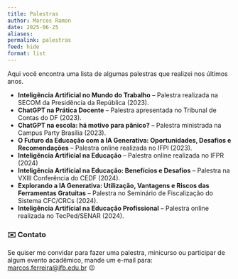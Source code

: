```yaml
---
title: Palestras
author: Marcos Ramon
date: 2025-06-25
aliases: 
permalink: palestras
feed: hide
format: list
---
```

Aqui você encontra uma lista de algumas palestras que realizei nos últimos anos. 

- **Inteligência Artificial no Mundo do Trabalho** – Palestra realizada na SECOM da Presidência da República (2023).
- **ChatGPT na Prática Docente** – Palestra apresentada no Tribunal de Contas do DF (2023).
- **ChatGPT na escola: há motivo para pânico?** – Palestra ministrada na Campus Party Brasília (2023).
- **O Futuro da Educação com a IA Generativa: Oportunidades, Desafios e Recomendações** – Palestra online realizada no IFPI (2023).
- **Inteligência Artificial na Educação** – Palestra online realizada no IFPR (2024)
- **Inteligência Artificial na Educação: Benefícios e Desafios** – Palestra na VXIII Conferência do CEDF (2024).
- **Explorando a IA Generativa: Utilização, Vantagens e Riscos das Ferramentas Gratuitas** – Palestra no Seminário de Fiscalização do Sistema CFC/CRCs (2024).
- **Inteligência Artificial na Educação Profissional** – Palestra online realizada no TecPed/SENAR (2024).

### ✉️ Contato
Se quiser me convidar para fazer uma palestra, minicurso ou participar de algum evento acadêmico, mande um e-mail para: <a href="mailto:marcos.ferreira@ifb.edu.br">marcos.ferreira@ifb.edu.br</a> 😉